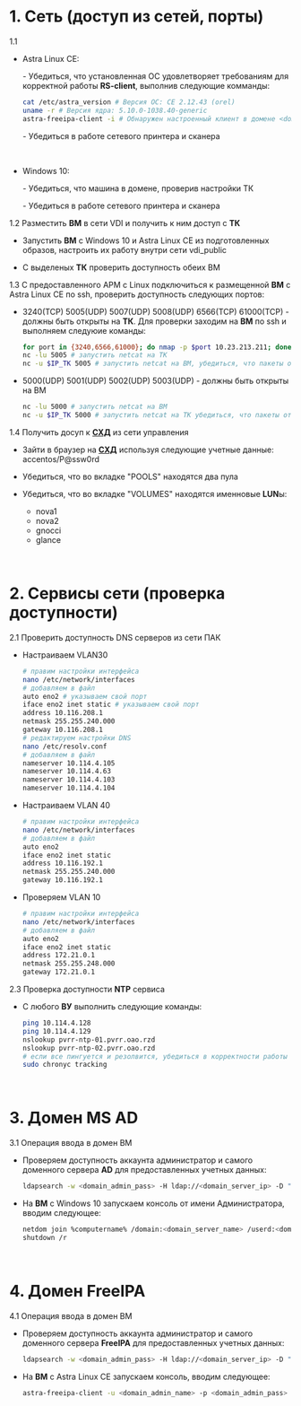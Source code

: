 # 1. Cеть (доступ из сетей, порты)


1.1
- Astra Linux CE:

    \- Убедиться, что установленная ОС удовлетворяет требованиям для корректной работы **RS-client**, выполнив следующие комманды:

    ```sh
    cat /etc/astra_version # Версия ОС: CE 2.12.43 (orel)
    uname -r # Версия ядра: 5.10.0-1038.40-generic
    astra-freeipa-client -i # Обнаружен настроенный клиент в домене <domain-name>
    ```

    \- Убедиться в работе сетевого принтера и сканера

<br/>

- Windows 10:

    \- Убедиться, что машина в домене, проверив настройки ТК

    \- Убедиться в работе сетевого принтера и сканера


1.2 Разместить **ВМ** в сети VDI и получить к ним доступ с **ТК**

- Запустить **ВМ** с Windows 10 и Astra Linux CE из подготовленных образов, настроить их работу внутри сети vdi_public

- С выделеных **ТК** проверить доступность обеих ВМ

1.3 C предоставленного АРМ с Linux подключиться к размещенной **ВМ** c Astra Linux CE по ssh, проверить доступность следующих портов:

- 3240(TCP) 5005(UDP) 5007(UDP) 5008(UDP) 6566(TCP) 61000(TCP) - должны быть открыты на **ТК**. Для проверки заходим на **ВМ** по ssh и выполняем следуюие команды:

    ```sh
    for port in {3240,6566,61000}; do nmap -p $port 10.23.213.211; done
    nc -lu 5005 # запустить netcat на ТК
    nc -u $IP_TK 5005 # запустить netcat на ВМ, убедиться, что пакеты отправляются. Сделать тоже самое для остальных портов
    ```

- 5000(UDP) 5001(UDP) 5002(UDP) 5003(UDP) - должны быть открыты на ВМ

    ```sh
    nc -lu 5000 # запустить netcat на ВМ
    nc -u $IP_TK 5000 # запустить netcat на ТК убедиться, что пакеты отправляются. Сделать тоже самое для остальных портов
    ```

1.4 Получить досуп к [**СХД**](http://10.114.30.162) из сети управления

- Зайти в браузер на [**СХД**](http://10.114.30.162) используя следующие учетные данные: accentos/P@ssw0rd

- Убедиться, что во вкладке "POOLS" находятся два пула

- Убедиться, что во вкладке "VOLUMES" находятся именновые **LUN**ы:

    - nova1
    - nova2
    - gnocci
    - glance

<br/>

# 2. Cервисы сети (проверка доступности)

2.1 Проверить доступность DNS серверов из сети ПАК

- Настраиваем VLAN30

    ```sh
    # правим настройки интерфейса
    nano /etc/network/interfaces
    # добавляем в файл
    auto eno2 # указываем свой порт
    iface eno2 inet static # указываем свой порт
    address 10.116.208.1
    netmask 255.255.240.000
    gateway 10.116.208.1
    # редактируем настройки DNS
    nano /etc/resolv.conf
    # добавляем в файл
    nameserver 10.114.4.105
    nameserver 10.114.4.63
    nameserver 10.114.4.103
    nameserver 10.114.4.104
    ```

- Настраиваем VLAN 40

    ```sh
    # правим настройки интерфейса
    nano /etc/network/interfaces
    # добавляем в файл
    auto eno2
    iface eno2 inet static
    address 10.116.192.1
    netmask 255.255.240.000
    gateway 10.116.192.1
    ```
- Проверяем VLAN 10

    ```sh
    # правим настройки интерфейса
    nano /etc/network/interfaces
    # добавляем в файл
    auto eno2
    iface eno2 inet static
    address 172.21.0.1
    netmask 255.255.248.000
    gateway 172.21.0.1
    ```

    




2.3 Проверка доступности **NTP** сервиса

- С любого **ВУ** выполнить следующие команды:

    ```sh
    ping 10.114.4.128
    ping 10.114.4.129
    nslookup pvrr-ntp-01.pvrr.oao.rzd 
    nslookup pvrr-ntp-02.pvrr.oao.rzd 
    # если все пингуется и резолвится, убедиться в корректности работы следующей команды:
    sudo chronyc tracking
    ```

<br/>

# 3. Домен MS AD

3.1 Операция ввода в домен ВМ

- Проверяем доступность аккаунта администратор и самого доменного сервера **AD** для предоставленных учетных данных:

    ```sh
    ldapsearch -w <domain_admin_pass> -H ldap://<domain_server_ip> -D "CN=<domain_admin_name>,OU=VIRAZH,OU=Служебные УЗП и ЭПС,OU=ЦКСВТ-АДМИН-ПРО,OU=ЦК СВТ,OU=Services,DC=msk,DC=oao,DC=rzd" -b "OU=VIRAZH,OU=Служебные УЗП и ЭПС,OU=ЦКСВТ-АДМИН-ПРО,OU=ЦК СВТ,OU=Services,DC=msk,DC=oao,DC=rzd" "(objectclass=*)" | grep result # код успешной работы запроса - result: 0 success
    ```

- На **ВМ** с Windows 10 запускаем консоль от имени Администратора, вводим следующее:

    ```sh
    netdom join %computername% /domain:<domain_server_name> /userd:<domain_admin_name>\administrator /passwordd:<domain_admin_pass>
    shutdown /r
    ```

<br/>

# 4. Домен FreeIPA

4.1 Операция ввода в домен ВМ 

- Проверяем доступность аккаунта администратор и самого доменного сервера **FreeIPA** для предоставленных учетных данных:

    ```sh
    ldapsearch -w <domain_admin_pass> -H ldap://<domain_server_ip> -D "CN=<domain_admin_name>,OU=VIRAZH,OU=Служебные УЗП и ЭПС,OU=ЦКСВТ-АДМИН-ПРО,OU=ЦК СВТ,OU=Services,DC=msk,DC=oao,DC=rzd" -b "OU=VIRAZH,OU=Служебные УЗП и ЭПС,OU=ЦКСВТ-АДМИН-ПРО,OU=ЦК СВТ,OU=Services,DC=msk,DC=oao,DC=rzd" "(objectclass=*)" | grep result # код успешной работы запроса - result: 0 success
    ```

- На **ВМ** с Astra Linux CE запускаем консоль, вводим следующее:

    ```sh
    astra-freeipa-client -u <domain_admin_name> -p <domain_admin_pass> --par "--domain domain_server_name --server domain_server_name_1 --server domain_server_name_2" -y
    ```
    
